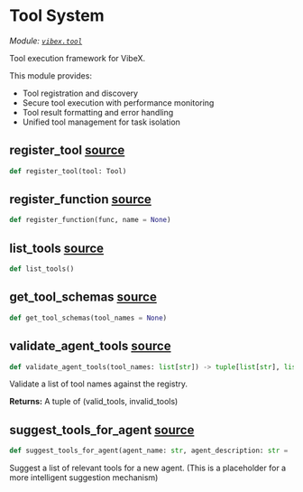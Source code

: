 # Tool System

_Module: [`vibex.tool`](https://github.com/dustland/vibex/blob/main/src/vibex/tool.py)_

Tool execution framework for VibeX.

This module provides:

- Tool registration and discovery
- Secure tool execution with performance monitoring
- Tool result formatting and error handling
- Unified tool management for task isolation

## register_tool <a href="https://github.com/dustland/vibex/blob/main/src/vibex/tool.py#L20" class="source-link" title="View source code">source</a>

```python
def register_tool(tool: Tool)
```

## register_function <a href="https://github.com/dustland/vibex/blob/main/src/vibex/tool.py#L23" class="source-link" title="View source code">source</a>

```python
def register_function(func, name = None)
```

## list_tools <a href="https://github.com/dustland/vibex/blob/main/src/vibex/tool.py#L26" class="source-link" title="View source code">source</a>

```python
def list_tools()
```

## get_tool_schemas <a href="https://github.com/dustland/vibex/blob/main/src/vibex/tool.py#L29" class="source-link" title="View source code">source</a>

```python
def get_tool_schemas(tool_names = None)
```

## validate_agent_tools <a href="https://github.com/dustland/vibex/blob/main/src/vibex/tool.py#L32" class="source-link" title="View source code">source</a>

```python
def validate_agent_tools(tool_names: list[str]) -> tuple[list[str], list[str]]
```

Validate a list of tool names against the registry.

**Returns:**
A tuple of (valid_tools, invalid_tools)

## suggest_tools_for_agent <a href="https://github.com/dustland/vibex/blob/main/src/vibex/tool.py#L46" class="source-link" title="View source code">source</a>

```python
def suggest_tools_for_agent(agent_name: str, agent_description: str = '') -> list[str]
```

Suggest a list of relevant tools for a new agent.
(This is a placeholder for a more intelligent suggestion mechanism)

